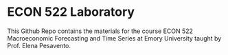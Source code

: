 # ECON 522 Laboratory
This Github Repo contains the materials for the course ECON 522 Macroeconomic Forecasting and Time Series at Emory University taught by Prof. Elena Pesavento. 

